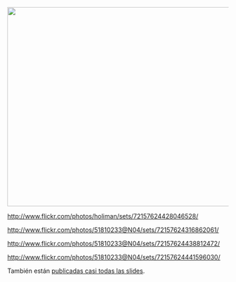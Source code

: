 <html><body><p style="text-align: center;"><a href="/wp-content/uploads/2010/07/4769112187_9cf4996e54_b.jpg"><img class="aligncenter size-full wp-image-2363" title="Presentación" src="/wp-content/uploads/2010/07/4769112187_9cf4996e54_b.jpg" alt="" width="675" height="452"></a></p>

<a href="http://www.flickr.com/photos/holiman/sets/72157624428046528/" target="_blank">http://www.flickr.com/photos/holiman/sets/72157624428046528/</a>

<a href="http://www.flickr.com/photos/51810233@N04/sets/72157624316862061/" target="_blank">http://www.flickr.com/photos/51810233@N04/sets/72157624316862061/</a>

<a href="http://www.flickr.com/photos/51810233@N04/sets/72157624438812472/" target="_blank">http://www.flickr.com/photos/51810233@N04/sets/72157624438812472/</a>

<a href="http://www.flickr.com/photos/51810233@N04/sets/72157624441596030/" target="_blank">http://www.flickr.com/photos/51810233@N04/sets/72157624441596030/</a>



También están <a href="http://www.owasp.org/index.php/OWASP_AppSec_Research_2010_-_Stockholm,_Sweden" target="_blank">publicadas casi todas las slides</a>.</body></html>